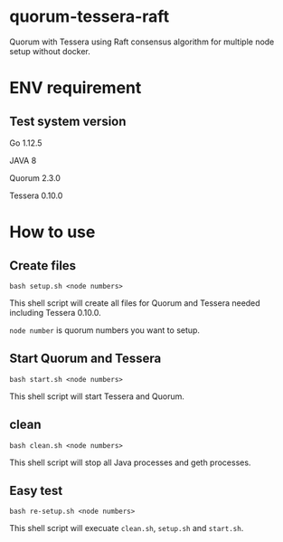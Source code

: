 # quorum-tessera-raft
Quorum with Tessera using Raft consensus algorithm for multiple node setup without docker.





# ENV requirement

## Test system version

Go 1.12.5

JAVA 8

Quorum 2.3.0

Tessera 0.10.0





# How to use

## Create files

```
bash setup.sh <node numbers>
```

This shell script will create all files for Quorum and Tessera needed including Tessera 0.10.0.

`node number` is quorum numbers you want to setup.

## Start Quorum and Tessera

```
bash start.sh <node numbers>
```

This shell script will start Tessera and Quorum.



## clean

```
bash clean.sh <node numbers>
```

This shell script will stop all Java processes and geth processes.



## Easy test

```
bash re-setup.sh <node numbers>
```

This shell script will execuate `clean.sh`, `setup.sh` and `start.sh`.


